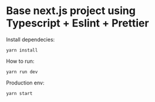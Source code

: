 # Base next.js project using Typescript + Eslint + Prettier

Install dependecies:

```yarn install```

How to run:

```yarn run dev```

Production env:

```yarn start```